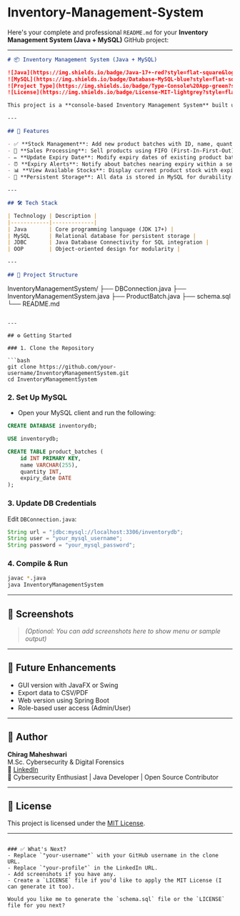# Inventory-Management-System
Here's your complete and professional `README.md` for your **Inventory Management System (Java + MySQL)** GitHub project:

---

```markdown
# 📦 Inventory Management System (Java + MySQL)

![Java](https://img.shields.io/badge/Java-17+-red?style=flat-square&logo=java)
![MySQL](https://img.shields.io/badge/Database-MySQL-blue?style=flat-square&logo=mysql)
![Project Type](https://img.shields.io/badge/Type-Console%20App-green?style=flat-square)
![License](https://img.shields.io/badge/License-MIT-lightgrey?style=flat-square)

This project is a **console-based Inventory Management System** built using **Java** with **MySQL** integration via JDBC. It provides a simple yet powerful way to manage product inventory, track expiry dates, and process sales using FIFO logic.

---

## 🔧 Features

- ✅ **Stock Management**: Add new product batches with ID, name, quantity, and expiry date.
- 🛒 **Sales Processing**: Sell products using FIFO (First-In-First-Out) strategy.
- ✏️ **Update Expiry Date**: Modify expiry dates of existing product batches.
- ⏰ **Expiry Alerts**: Notify about batches nearing expiry within a set number of days.
- 📊 **View Available Stocks**: Display current product stock with expiry and quantity.
- 💾 **Persistent Storage**: All data is stored in MySQL for durability.

---

## 🛠 Tech Stack

| Technology | Description |
|------------|-------------|
| Java       | Core programming language (JDK 17+) |
| MySQL      | Relational database for persistent storage |
| JDBC       | Java Database Connectivity for SQL integration |
| OOP        | Object-oriented design for modularity |

---

## 📂 Project Structure

```
InventoryManagementSystem/
├── DBConnection.java
├── InventoryManagementSystem.java
├── ProductBatch.java
├── schema.sql
└── README.md
```

---

## ⚙️ Getting Started

### 1. Clone the Repository

```bash
git clone https://github.com/your-username/InventoryManagementSystem.git
cd InventoryManagementSystem
```

### 2. Set Up MySQL

- Open your MySQL client and run the following:

```sql
CREATE DATABASE inventorydb;

USE inventorydb;

CREATE TABLE product_batches (
    id INT PRIMARY KEY,
    name VARCHAR(255),
    quantity INT,
    expiry_date DATE
);
```

### 3. Update DB Credentials

Edit `DBConnection.java`:

```java
String url = "jdbc:mysql://localhost:3306/inventorydb";
String user = "your_mysql_username";
String password = "your_mysql_password";
```

### 4. Compile & Run

```bash
javac *.java
java InventoryManagementSystem
```

---

## 📸 Screenshots

> *(Optional: You can add screenshots here to show menu or sample output)*

---

## 🧩 Future Enhancements

- GUI version with JavaFX or Swing
- Export data to CSV/PDF
- Web version using Spring Boot
- Role-based user access (Admin/User)

---

## 👤 Author

**Chirag Maheshwari**  
M.Sc. Cybersecurity & Digital Forensics  
🔗 [LinkedIn](https://linkedin.com/in/your-profile)  
💼 Cybersecurity Enthusiast | Java Developer | Open Source Contributor

---

## 📄 License

This project is licensed under the [MIT License](LICENSE).

---

```

### ✅ What's Next?
- Replace `"your-username"` with your GitHub username in the clone URL.
- Replace `"your-profile"` in the LinkedIn URL.
- Add screenshots if you have any.
- Create a `LICENSE` file if you'd like to apply the MIT License (I can generate it too).

Would you like me to generate the `schema.sql` file or the `LICENSE` file for you next?
